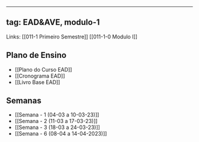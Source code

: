 
---
tag: EAD&AVE, modulo-1
---
Links: [[011-1 Primeiro Semestre]]  [[011-1-0 Modulo I]]

## Plano de Ensino
- [[Plano do Curso EAD]]
- [[Cronograma EAD]]
- [[Livro Base EAD]]
## Semanas
- [[Semana - 1 (04-03 a 10-03-23)]]
- [[Semana - 2 (11-03 a 17-03-23)]]
- [[Semana - 3 (18-03 a 24-03-23)]]
-  [[Semana - 6 (08-04 a 14-04-2023)]]